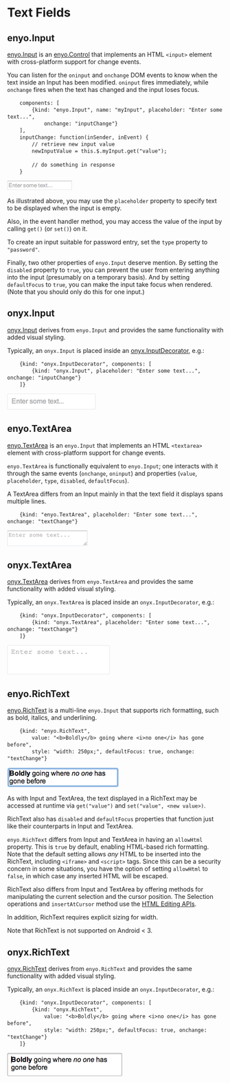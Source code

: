 # Text Fields

## enyo.Input

[enyo.Input](http://enyojs.com/api/#enyo.Input) is an
[enyo.Control](http://enyojs.com/api/#enyo.Control) that implements an HTML
`<input>` element with cross-platform support for change events.

You can listen for the `oninput` and `onchange` DOM events to know when the text
inside an Input has been modified.  `oninput` fires immediately, while
`onchange` fires when the text has changed and the input loses focus.

        components: [
            {kind: "enyo.Input", name: "myInput", placeholder: "Enter some text...",
                onchange: "inputChange"}
        ],
        inputChange: function(inSender, inEvent) {
            // retrieve new input value
            newInputValue = this.$.myInput.get("value");

            // do something in response
        }

![_enyo.Input_](../../assets/text-fields-1.png)

As illustrated above, you may use the `placeholder` property to specify text to
be displayed when the input is empty.

Also, in the event handler method, you may access the value of the input by
calling `get()` (or `set()`) on it.

To create an input suitable for password entry, set the `type` property to
`"password"`.

Finally, two other properties of `enyo.Input` deserve mention.  By setting the
`disabled` property to `true`, you can prevent the user from entering anything
into the input (presumably on a temporary basis).  And by setting `defaultFocus`
to `true`, you can make the input take focus when rendered.  (Note that you
should only do this for one input.)

## onyx.Input

[onyx.Input](http://enyojs.com/api/#onyx.Input) derives from `enyo.Input` and
provides the same functionality with added visual styling.

Typically, an `onyx.Input` is placed inside an
[onyx.InputDecorator](http://enyojs.com/api/#onyx.InputDecorator), e.g.:

        {kind: "onyx.InputDecorator", components: [
            {kind: "onyx.Input", placeholder: "Enter some text...", onchange: "inputChange"}
        ]}

![_onyx.Input_](../../assets/text-fields-2.png)

## enyo.TextArea

[enyo.TextArea](http://enyojs.com/api/#enyo.TextArea) is an `enyo.Input` that
implements an HTML `<textarea>` element with cross-platform support for change
events.

`enyo.TextArea` is functionally equivalent to `enyo.Input`; one interacts with
it through the same events (`onchange`, `oninput`) and properties (`value`,
`placeholder`, `type`, `disabled`, `defaultFocus`).

A TextArea differs from an Input mainly in that the text field it displays spans
multiple lines.

        {kind: "enyo.TextArea", placeholder: "Enter some text...", onchange: "textChange"}

![_enyo.TextArea_](../../assets/text-fields-3.png)

## onyx.TextArea

[onyx.TextArea](http://enyojs.com/api/#onyx.TextArea) derives from
`enyo.TextArea` and provides the same functionality with added visual styling.

Typically, an `onyx.TextArea` is placed inside an `onyx.InputDecorator`, e.g.:

        {kind: "onyx.InputDecorator", components: [
            {kind: "onyx.TextArea", placeholder: "Enter some text...", onchange: "textChange"}
        ]}

![_onyx.TextArea_](../../assets/text-fields-4.png)

## enyo.RichText

[enyo.RichText](http://enyojs.com/api/#enyo.RichText) is a multi-line
`enyo.Input` that supports rich formatting, such as bold, italics, and
underlining.

        {kind: "enyo.RichText",
            value: "<b>Boldly</b> going where <i>no one</i> has gone before",
            style: "width: 250px;", defaultFocus: true, onchange: "textChange"}

![_enyo.RichText_](../../assets/text-fields-5.png)

As with Input and TextArea, the text displayed in a RichText may be accessed at
runtime via `get("value")` and `set("value", <new value>)`.

RichText also has `disabled` and `defaultFocus` properties that function just
like their counterparts in Input and TextArea.

`enyo.RichText` differs from Input and TextArea in having an `allowHtml`
property.  This is `true` by default, enabling HTML-based rich formatting.  Note
that the default setting allows *any* HTML to be inserted into the RichText,
including `<iframe>` and `<script>` tags.  Since this can be a security concern
in some situations, you have the option of setting `allowHtml` to `false`, in
which case any inserted HTML will be escaped.

RichText also differs from Input and TextArea by offering methods for
manipulating the current selection and the cursor position.  The Selection
operations and `insertAtCursor` method use the [HTML Editing
APIs](https://dvcs.w3.org/hg/editing/raw-file/tip/editing.html#selections).

In addition, RichText requires explicit sizing for width.

Note that RichText is not supported on Android < 3.

## onyx.RichText

[onyx.RichText](http://enyojs.com/api/#onyx.RichText) derives from
`enyo.RichText` and provides the same functionality with added visual styling.

Typically, an `onyx.RichText` is placed inside an `onyx.InputDecorator`, e.g.:

        {kind: "onyx.InputDecorator", components: [
            {kind: "onyx.RichText",
                value: "<b>Boldly</b> going where <i>no one</i> has gone before",
                style: "width: 250px;", defaultFocus: true, onchange: "textChange"}
        ]}

![_onyx.RichText_](../../assets/text-fields-6.png)
